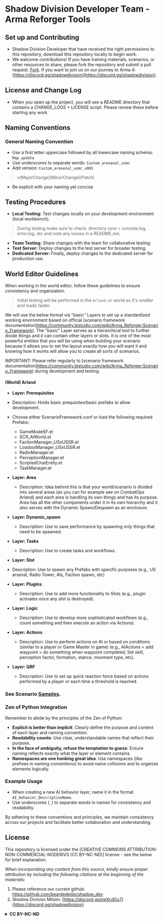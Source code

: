 # Shadow Division Developer Team - Arma Reforger Tools

## Set up and Contributing 
- Shadow Division Developer that have received the right permissions to this repository, download this repository locally to begin work. 
- We welcome contributions! If you have training materials, scenarios, or other resources to share, please fork the repository and submit a pull request. [Fork](https://docs.github.com/en/pull-requests/collaborating-with-pull-requests/working-with-forks/fork-a-repo). If you want to join us on our journey to Arma 4: [https://discord.gg/shadowdivision](https://discord.gg/shadowdivision). 

## License and Change Log 
- When you open up the project, you will see a README directory that contains a CHANGE_LOGS + LICENSE script. Please review these before starting any work. 

## Naming Conventions
### General Naming Convention
- Use a first letter uppercase followed by all lowercase naming schema: `Map_update`
- Use underscores to separate words: `Custom_aresenal_usmc`
- Add version: `Custom_aresenal_usmc_v001`
> v(MajorChange)(MinorChange)(Patch) 
- Be explicit with your naming yet concise

## Testing Procedures
- **Local Testing:** Test changes locally on your development environment (local workbench).
> During testing make sure to check: directory core > console.log, error.log, etc and note any issues in a README.md. 
- **Team Testing:** Share changes with the team for collaborative testing.
- **Test Server:** Deploy changes to the test server for broader testing.
- **Dedicated Server:** Finally, deploy changes to the dedicated server for production use.

## World Editor Guidelines
When working in the world editor, follow these guidelines to ensure consistency and organization. 
> Initial testing will be performed in the `Arland.et` world as it's smaller and loads faster.

We will use the below format via "basic" Layers to set up a standardized working environment based on official [scenario framework documentation]https://community.bistudio.com/wiki/Arma_Reforger:Scenario_Framework). The "basic" Layer  serves as a hierarchical tool to further divide things and it can contain other layers or slots. It is one of the most powerful entities that you will be using when building your scenario because it allows you to set the layout exactly how you will want it and knowing how it works will allow you to create all sorts of scenarios. 

IMPORTANT: Please refer regularly to [scenario framework documentation]https://community.bistudio.com/wiki/Arma_Reforger:Scenario_Framework) during development and testing. 

#### (World) Arland

- **Layer: Prerequisites**
 - Description: Holds basic prequisites/basic prefabs to allow development. 
  - Choose either ScenarioFramework.conf or load the following required Prefabs: 
    - GameModeSF.et
    - SCR_AIWorld.et
    - FactionManager_USxUSSR.et
    - LoadoutManager_USxUSSR.et
    - RadioManager.et
    - PerceptionManager.et
    - ScriptedChatEntity.et
    - TaskManager.et

- **Layer: Area**
  - Description: Idea behind this is that your world/scenario is divided into several areas (as you can for example see on CombatOps Arland) and each area is handling its own things and has its purpose. Area has all the other components under it in its own hierarchy and it also serves with the Dynamic Spawn/Despawn as an enclosure.
- **Layer: Dynamic_spawn**
  - Description: Use to save performance by spawning only things that need to be spawned.  
- **Layer: Tasks**
  - Description: Use to create tasks and workflows. 
- **Layer: Slot**
 - Description: Use to spawn any Prefabs with specific purposes (e.g., US arsenal, Radio Tower, AIs, Faction spawn, etc)
- **Layer: Plugins**
  - Description: Use to add more functionality to Slots (e.g., plugin activates once any slot is destroyed). 
- **Layer: Logic**
  - Description: Use to develop more sophisticated workflows (e.g., count something and then execute an action via Actions).  
- **Layer: Actions**
  - Description: Use to perform actions on AI or based on conditions (similar to a player or Game Master in game) (e.g., AIActions = add waypoint > do something when waypoint completed; Set skill, perception factor, formation, stance, movment type, etc). 
- **Layer: QRF**
  - Description: Use to set up quick reaction force based on actions performed by a player or each time a threshold is reached. 

### See Scenario [Samples](https://community.bistudio.com/wiki/Arma_Reforger:Scenario_Framework#Samples). 

### Zen of Python Integration

Remember to abide by the principles of the Zen of Python:
- **Explicit is better than implicit**: Clearly define the purpose and content of each layer and naming convention.
- **Readability counts**: Use clear, understandable names that reflect their purpose.
- **In the face of ambiguity, refuse the temptation to guess**: Ensure naming reflects exactly what the layer or element contains.
- **Namespaces are one honking great idea**: Use namespaces (like prefixes in naming conventions) to avoid name collisions and to organize elements logically.

### Example Usage
- When creating a new AI behavior layer, name it in the format `AI_behavior_DescriptiveName`.
- Use underscores (`_`) to separate words in names for consistency and readability.

By adhering to these conventions and principles, we maintain consistency across our projects and facilitate better collaboration and understanding.

## License

This repository is licensed under the [CREATIVE COMMONS ATTRIBUTION-NON-COMMERCIAL-NODERIVS (CC BY-NC-ND)] license - see the below for brief explanation. 

*When incorporating any content from this source, kindly ensure proper attribution by including the following citations at the beginning of the materials:*
1. Please reference our current github: https://github.com/beardedeldo/shadow_dev
2. Shadow Division Milsim: [https://discord.gg/neXcdGx7](https://discord.gg/shadowdivision)

<details>
  <summary><strong>CC BY-NC-ND</strong></summary>

Creative Commons Attribution-NonCommercial-NoDerivs (CC BY-NC-ND):
Users are free to:
Share — copy and redistribute the material in any medium or format for non-commercial purposes.
Under the following terms:
Attribution — You must give appropriate credit, provide a link to the license, and indicate if changes were made. You may do so in any reasonable manner, but not in any way that suggests the licensor endorses you or your use.
NonCommercial — You may not use the material for commercial purposes.
NoDerivatives — If you remix, transform, or build upon the material, you may not distribute the modified material.

------
</details>












